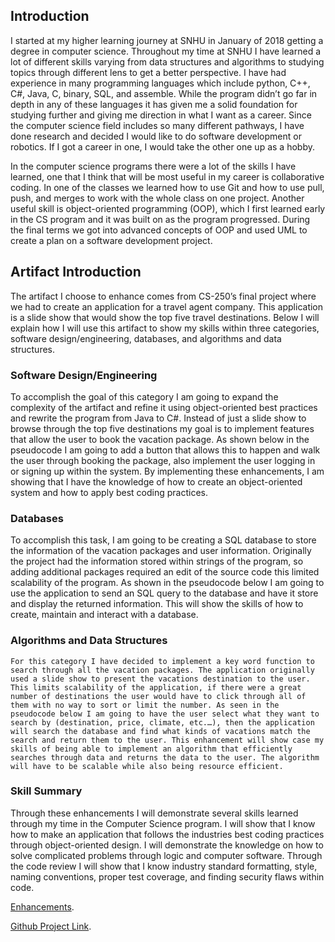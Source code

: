 ## Introduction
I started at my higher learning journey at SNHU in January of 2018 getting a degree in computer science. Throughout my time at SNHU I have learned a lot of different skills varying from data structures and algorithms to studying topics through different lens to get a better perspective. I have had experience in many programming languages which include python, C++, C#, Java, C, binary, SQL, and assemble. While the program didn’t go far in depth in any of these languages it has given me a solid foundation for studying further and giving me direction in what I want as a career. Since the computer science field includes so many different pathways, I have done research and decided I would like to do software development or robotics. If I got a career in one, I would take the other one up as a hobby.
	
 In the computer science programs there were a lot of the skills I have learned, one that I think that will be most useful in my career is collaborative coding. In one of the classes we learned how to use Git and how to use pull, push, and merges to work with the whole class on one project. Another useful skill is object-oriented programming (OOP), which I first learned early in the CS program and it was built on as the program progressed. During the final terms we got into advanced concepts of OOP and used UML to create a plan on a software development project. 
 
## Artifact Introduction
The artifact I choose to enhance comes from CS-250’s final project where we had to create an application for a travel agent company. This application is a slide show that would show the top five travel destinations. Below I will explain how I will use this artifact to show my skills within three categories, software design/engineering, databases, and algorithms and data structures. 
	
### Software Design/Engineering
To accomplish the goal of this category I am going to expand the complexity of the artifact and refine it using object-oriented best practices and rewrite the program from Java to C#. Instead of just a slide show to browse through the top five destinations my goal is to implement features that allow the user to book the vacation package. As shown below in the pseudocode I am going to add a button that allows this to happen and walk the user through booking the package, also implement the user logging in or signing up within the system. By implementing these enhancements, I am showing that I have the knowledge of how to create an object-oriented system and how to apply best coding practices.

### Databases
To accomplish this task, I am going to be creating a SQL database to store the information of the vacation packages and user information. Originally the project had the information stored within strings of the program, so adding additional packages required an edit of the source code this limited scalability of the program. As shown in the pseudocode below I am going to use the application to send an SQL query to the database and have it store and display the returned information. This will show the skills of how to create, maintain and interact with a database.

### Algorithms and Data Structures
	For this category I have decided to implement a key word function to search through all the vacation packages. The application originally used a slide show to present the vacations destination to the user. This limits scalability of the application, if there were a great number of destinations the user would have to click through all of them with no way to sort or limit the number. As seen in the pseudocode below I am going to have the user select what they want to search by (destination, price, climate, etc.…), then the application will search the database and find what kinds of vacations match the search and return them to the user. This enhancement will show case my skills of being able to implement an algorithm that efficiently searches through data and returns the data to the user. The algorithm will have to be scalable while also being resource efficient. 
  
### Skill Summary
Through these enhancements I will demonstrate several skills learned through my time in the Computer Science program. I will show that I know how to make an application that follows the industries best coding practices through object-oriented design. I will demonstrate the knowledge on how to solve complicated problems through logic and computer software. Through the code review I will show that I know industry standard formatting, style, naming conventions, proper test coverage, and finding security flaws within code.


[Enhancements](https://gorilla47.github.io/enhancements).

[Github Project Link](https://github.com/gorilla47/VacationSystem).
